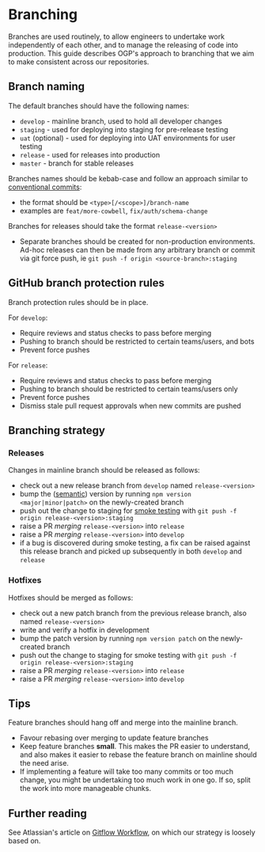 # Branching

Branches are used routinely, to allow engineers to undertake work
independently of each other, and to manage the releasing of code into
production. This guide describes OGP's approach to branching that we
aim to make consistent across our repositories.

## Branch naming

The default branches should have the following names:

- `develop` - mainline branch, used to hold all developer changes
- `staging` - used for deploying into staging for pre-release testing
- `uat` (optional) - used for deploying into UAT environments for user testing
- `release` - used for releases into production
- `master` - branch for stable releases

Branches names should be kebab-case and follow an approach similar to
  [conventional commits](https://www.conventionalcommits.org/):

- the format should be `<type>[/<scope>]/branch-name`
- examples are `feat/more-cowbell`, `fix/auth/schema-change`

Branches for releases should take the format `release-<version>`

- Separate branches should be created for non-production environments.
  Ad-hoc releases can then be made from any arbitrary branch or commit
  via git force push, ie `git push -f origin <source-branch>:staging`

## GitHub branch protection rules

Branch protection rules should be in place.

For `develop`:

- Require reviews and status checks to pass before merging
- Pushing to branch should be restricted to certain teams/users, and bots
- Prevent force pushes

For `release`:

- Require reviews and status checks to pass before merging
- Pushing to branch should be restricted to certain teams/users only
- Prevent force pushes
- Dismiss stale pull request approvals when new commits are pushed

## Branching strategy

### Releases

Changes in mainline branch should be released as follows:

- check out a new release branch from `develop` named `release-<version>`
- bump the ([semantic](https://semver.org/)) version by running `npm version <major|minor|patch>`
  on the newly-created branch
- push out the change to staging for [smoke testing](https://en.wikipedia.org/wiki/Smoke_testing_(software))
  with `git push -f origin release-<version>:staging`
- raise a PR _merging_ `release-<version>` into `release`
- raise a PR _merging_ `release-<version>` into `develop`
- if a bug is discovered during smoke testing, a fix can be raised against this release branch
  and picked up subsequently in both `develop` and `release`

### Hotfixes

Hotfixes should be merged as follows:

- check out a new patch branch from the previous release branch, also named `release-<version>`
- write and verify a hotfix in development
- bump the patch version by running `npm version patch` on the newly-created branch
- push out the change to staging for smoke testing with `git push -f origin release-<version>:staging`
- raise a PR _merging_ `release-<version>` into `release`
- raise a PR _merging_ `release-<version>` into `develop`

## Tips

Feature branches should hang off and merge into the mainline branch.

- Favour rebasing over merging to update feature branches
- Keep feature branches **small**. This makes the PR easier to understand,
  and also makes it easier to rebase the feature branch on mainline should
  the need arise.
- If implementing a feature will take too many commits or too much change,
  you might be undertaking too much work in one go. If so, split the work
  into more manageable chunks.

## Further reading

See Atlassian's article on [Gitflow Workflow](https://www.atlassian.com/git/tutorials/comparing-workflows/gitflow-workflow), on which our strategy is loosely based on.
